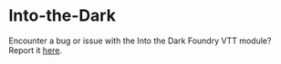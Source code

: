 # Into-the-Dark
Encounter a bug or issue with the Into the Dark Foundry VTT module? Report it [here](https://github.com/xthesaintx/travelguides/issues).
